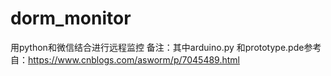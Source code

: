 # dorm_monitor
用python和微信结合进行远程监控
备注：其中arduino.py 和prototype.pde参考自：https://www.cnblogs.com/asworm/p/7045489.html
